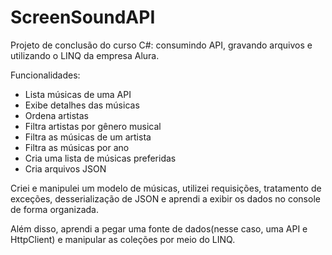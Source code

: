 # ScreenSoundAPI
 Projeto de conclusão do curso C#: consumindo API, gravando arquivos e utilizando o LINQ da empresa Alura.

 Funcionalidades:
 - Lista músicas de uma API
 - Exibe detalhes das músicas
 - Ordena artistas
 - Filtra artistas por gênero musical
 - Filtra as músicas de um artista
 - Filtra as músicas por ano
 - Cria uma lista de músicas preferidas
 - Cria arquivos JSON

  Criei e manipulei um modelo de músicas, utilizei requisições, tratamento de exceções, desserialização de JSON e aprendi a exibir os dados no console de forma organizada.

  Além disso, aprendi a pegar uma fonte de dados(nesse caso, uma API e HttpClient) e manipular as coleções por meio do LINQ.


  
  
  
